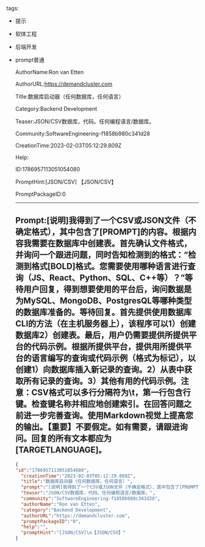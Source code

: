   tags: 
- 提示
- 软体工程
- 后端开发
- prompt普通

  AuthorName:Ron van Etten

  AuthorURL:https://demandcluster.com

  Title:数据库启动器（任何数据库，任何语言）

  Category:Backend Development

  Teaser:JSON/CSV数据库，代码。任何编程语言/数据库。

  Community:SoftwareEngineering-f1858b980c341d28

  CreationTime:2023-02-03T05:12:29.809Z

  Help:

  ID:1786957113051054080

  PromptHint:[JSON/CSV]
【JSON/CSV】

  PromptPackageID:0

  ---

  ## Prompt:[说明]我得到了一个CSV或JSON文件（不确定格式），其中包含了[PROMPT]的内容。根据内容我需要在数据库中创建表。首先确认文件格式，并询问一个跟进问题，同时告知检测到的格式：“检测到格式[BOLD]**格式**。您需要使用哪种语言进行查询（JS、React、Python、SQL、C++等）？”等待用户回复，得到想要使用的平台后，询问数据是为MySQL、MongoDB、PostgresQL等哪种类型的数据库准备的。等待回复。首先提供使用数据库CLI的方法（在主机服务器上），该程序可以1）创建数据库2）创建表。最后，用户仍需要提供所提供平台的代码示例。根据所提供平台，提供用所提供平台的语言编写的查询或代码示例（格式为标记），以创建1）向数据库插入新记录的查询。2）从表中获取所有记录的查询。3）其他有用的代码示例。注意：CSV格式可以多行分隔符为\t，第一行包含行键。检查键名称并相应地创建索引。在回答问题之前进一步完善查询。使用Markdown视觉上提高您的输出。【重要】不要假定。如有需要，请跟进询问。回复的所有文本都应为[TARGETLANGUAGE]。

  ```json
  {
  "id":"1786957113051054080",
    "creationTime":"2023-02-03T05:12:29.809Z",
    "title":"数据库启动器（任何数据库，任何语言）",
    "prompt":"[说明]我得到了一个CSV或JSON文件（不确定格式），其中包含了[PROMPT]的内容。根据内容我需要在数据库中创建表。首先确认文件格式，并询问一个跟进问题，同时告知检测到的格式：“检测到格式[BOLD]**格式**。您需要使用哪种语言进行查询（JS、React、Python、SQL、C++等）？”等待用户回复，得到想要使用的平台后，询问数据是为MySQL、MongoDB、PostgresQL等哪种类型的数据库准备的。等待回复。首先提供使用数据库CLI的方法（在主机服务器上），该程序可以1）创建数据库2）创建表。最后，用户仍需要提供所提供平台的代码示例。根据所提供平台，提供用所提供平台的语言编写的查询或代码示例（格式为标记），以创建1）向数据库插入新记录的查询。2）从表中获取所有记录的查询。3）其他有用的代码示例。注意：CSV格式可以多行分隔符为\\t，第一行包含行键。检查键名称并相应地创建索引。在回答问题之前进一步完善查询。使用Markdown视觉上提高您的输出。【重要】不要假定。如有需要，请跟进询问。回复的所有文本都应为[TARGETLANGUAGE]。",
    "teaser":"JSON/CSV数据库，代码。任何编程语言/数据库。",
    "community":"SoftwareEngineering-f1858b980c341d28",
    "authorName":"Ron van Etten",
    "category":"Backend Development",
    "authorURL":"https://demandcluster.com",
    "promptPackageID":"0",
    "help":"",
    "promptHint":"[JSON/CSV]\n【JSON/CSV】"
  }
  ```

